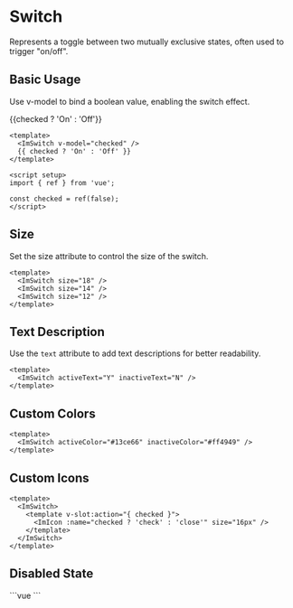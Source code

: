 # Switch

Represents a toggle between two mutually exclusive states, often used to trigger "on/off".

## Basic Usage

Use v-model to bind a boolean value, enabling the switch effect.

{{checked ? 'On' : 'Off'}}

<script setup>
import { ref } from 'vue';

const checked = ref(false);
</script>

<ImSwitch v-model="checked" />

```vue
<template>
  <ImSwitch v-model="checked" />
  {{ checked ? 'On' : 'Off' }}
</template>

<script setup>
import { ref } from 'vue';

const checked = ref(false);
</script>
```

## Size

Set the size attribute to control the size of the switch.

<ImSwitch size="18" />
  <ImSwitch size="14" />
  <ImSwitch size="12" />

```vue
<template>
  <ImSwitch size="18" />
  <ImSwitch size="14" />
  <ImSwitch size="12" />
</template>
```

## Text Description

Use the `text` attribute to add text descriptions for better readability.

<ImSwitch activeText="Y" inactiveText="N" />

```vue
<template>
  <ImSwitch activeText="Y" inactiveText="N" />
</template>
```

## Custom Colors

<ImSwitch activeColor="#13ce66" inactiveColor="#ff4949" />

```vue
<template>
  <ImSwitch activeColor="#13ce66" inactiveColor="#ff4949" />
</template>
```

## Custom Icons

<ImSwitch>
    <template v-slot:action="{ checked }">
      <ImIcon :name="checked ? 'check' : 'close'" size="16px" />
    </template>
  </ImSwitch>
  
```vue
<template>
  <ImSwitch>
    <template v-slot:action="{ checked }">
      <ImIcon :name="checked ? 'check' : 'close'" size="16px" />
    </template>
  </ImSwitch>
</template>
```

## Disabled State

<ImSwitch disabled />
```vue
<template>
  <ImSwitch disabled />
</template>
```
